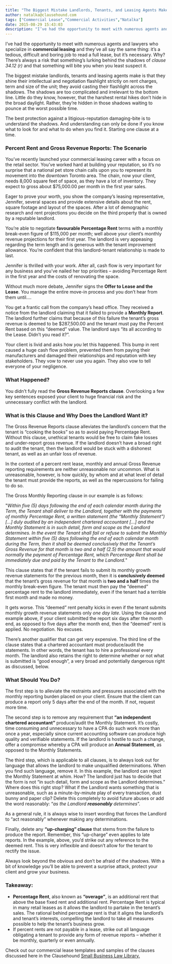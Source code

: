 ```yaml
---
title: "The Biggest Mistake Landlords, Tenants, and Leasing Agents Make"
author: natalka@clausehound.com
tags: ["Commercial Lease","Commercial Activities","Natalka"]
date: 2015-08-29 15:43:03
description: "I’ve had the opportunity to meet with numerous agents and lawyers who specialize in commercial leasing and they’ve all say the same thing: it’s a tedious, difficult and boring job to read a full lease, but it’s necessary."
---
```




I’ve had the opportunity to meet with numerous agents and lawyers who specialize in **commercial leasing** and they’ve all say the same thing: it’s a tedious, difficult and boring job to read a full lease, but it’s necessary. Why? There’s always a risk that something’s lurking behind the shadows of *clause 34.12 (r)* and that something will bite you when you least suspect it.

The biggest mistake landlords, tenants and leasing agents make is that they shine their intellectual and negotiation flashlight strictly on rent charges, term and size of the unit; they avoid casting their flashlight across the shadows. The shadows are too complicated and irrelevant to the bottom line. Little do they know, however, that the harshest rental hikes don’t hide in the broad daylight. Rather, they’re hidden in those shadows waiting to pounce at the worst possible time.

The best protection against a litigious-reputation damaging-bite is to understand the shadows. And understanding can only be done if you know what to look for and what to do when you find it. Starting one clause at a time.

### Percent Rent and Gross Revenue Reports: The Scenario

You’ve recently launched your commercial leasing career with a focus on the retail sector. You’ve worked hard at building your reputation, so it’s no surprise that a national pet store chain calls upon you to represent its movement into the downtown Toronto area. The chain, now your client, needs 8,000 square feet of space, as they have a lot of inventory. They expect to gross about $75,000.00 per month in the first year sales.

Eager to prove your worth, you show the company’s leasing representative, Jennifer, several spaces and provide extensive details about the rent, square footage and layout of the spaces. After a lot of demographic research and rent projections you decide on the third property that is owned by a reputable landlord.

You’re able to negotiate **favourable Percentage Rent** terms with a monthly break-even figure of $115,000 per month; well above your client’s monthly revenue projections for their first year. The landlord is very appeasing regarding the term length and is generous with the tenant improvement allowance. You’re confident that this landlord-tenant relationship is made to last.

 

Jennifer is thrilled with your work. After all, cash flow is very important for any business and you’ve nailed her top priorities – avoiding Percentage Rent in the first year and the costs of renovating the space.

Without much more debate, Jennifer signs the **Offer to Lease and the Lease**. You manage the entire move-in process and you don’t hear from them until….

You get a frantic call from the company’s head office. They received a notice from the landlord claiming that it failed to provide a **Monthly Report**. The landlord further claims that because of this failure the tenant’s gross revenue is deemed to be $287,500.00 and the tenant must pay the Percent Rent based on this “deemed” value. The landlord says “its all according to the Lease. Didn’t you read it?”.

Your client is livid and asks how *you* let this happened. This bump in rent caused a huge cash flow problem, prevented them from paying their manufacturers and damaged their relationships and reputation with key stakeholders. They vow to never use you again. They also vow to tell everyone of your negligence.

### What Happened?

You didn’t fully read the **Gross Revenue Reports clause**. Overlooking a few key sentences exposed your client to huge financial risk and the unnecessary conflict with the landlord.

### What is this Clause and Why Does the Landlord Want it?

The Gross Revenue Reports clause alleviates the landlord’s concern that the tenant is “cooking the books” so as to avoid paying Percentage Rent. Without this clause, unethical tenants would be free to claim fake losses and under-report gross revenue. If the landlord doesn’t have a broad right to audit the tenant, then the landlord would be stuck with a dishonest tenant, as well as an unfair loss of revenue.

In the context of a percent rent lease, monthly and annual Gross Revenue reporting requirements are neither unreasonable nor uncommon. What is unreasonable, however, is how quickly, by whom and at what level of detail the tenant must provide the reports, as well as the repercussions for failing to do so.

The Gross Monthly Reporting clause in our example is as follows:

"*Within five (5) days following the end of each calendar month during the Term, the Tenant shall deliver to the Landlord, together with the payments of monthly Percentage Rent, a written statement (the “Monthly Statement”) […] duly audited by an independent chartered accountant […] and the Monthly Statement is in such detail, form and scope as the Landlord determines. In the event the Tenant shall fail or refuse to submit the Monthly Statement within five (5) days following the end of each calendar month during the Term, then it shall be deemed conclusively that the Tenant’s Gross Revenue for that month is two and a half (2.5) the amount that would normally the payment of Percentage Rent, which Percentage Rent shall be immediately due and paid by the Tenant to the Landlord.*"

This clause states that if the tenant fails to submit its monthly growth revenue statements for the previous month, then it is **conclusively deemed** that the tenant’s gross revenue for that month is **two and a half** times the monthly break-even figure. The tenant must then pay the “deemed” percentage rent to the landlord immediately, even if the tenant had a terrible first month and made no money.

It gets worse. This “deemed” rent penalty kicks in even if the tenant submits monthly growth revenue statements only *one day late*. Using the clause and example above, if your client submitted the report six days after the month end, as opposed to five days after the month end, then the “deemed” rent is applied. No negotiation. No excuses.

There’s another qualifier that can get very expensive. The third line of the clause states that a chartered accountant must produce/audit the statements. In other words, the tenant has to hire a professional every month. The landlord also retains the right to determine whether or not what is submitted is “good enough”, a very broad and potentially dangerous right as discussed, below.

### What Should You Do?

The first step is to alleviate the restraints and pressures associated with the monthly reporting burden placed on your client. Ensure that the client can produce a report only 5 days after the end of the month. If not, request more time.

The second step is to remove any requirement that **“an independent chartered accountant”** produce/audit the Monthly Statement. It’s costly, time consuming and unnecessary to have a CPA do such work more than once a year, especially since current accounting software can produce high quality and verifiable statements. If the landlord is hostile to such a change, offer a compromise whereby a CPA will produce an **Annual Statement**, as opposed to the Monthly Statements.

The third step, which is applicable to all clauses, is to always look out for language that allows the landlord to make unqualified determinations. When you find such language, remove it. In this example, the landlord can reject the Monthly Statement at whim. How? The landlord just has to decide that the form is not “in such detail, form and scope as the Landlord determines.”  Where does this right stop? What if the Landlord wants something that is unreasonable, such as a minute-by-minute play of every transaction, dust bunny and paper clip? Delete this completely to avoid future abuses or add the word reasonably: “*as the Landlord **reasonably** determines*”. 

As a general rule, it is always wise to insert wording that forces the Landlord to “act reasonably” whenever making any determinations.

Finally, delete any **“up-charging” clause** that stems from the failure to produce the report. Remember, this “up-charge” even applies to late reports. In the example, above, you’d strike out any reference to the deemed rent. This is very inflexible and doesn’t allow for the tenant to rectify the issue.

Always look beyond the obvious and don’t be afraid of the shadows. With a bit of knowledge you’ll be able to prevent a surprise attack, protect your client and grow your business.

### Takeaway:
- **Percentage Rent**, also known as **“overage”**, is an additional rent that above the base fixed rent and additional rent. Percentage Rent is typical in many retail leases as it allows the landlord to partake in the tenant’s sales. The rational behind percentage rent is that it aligns the landlord’s and tenant’s interests, compelling the landlord to take all measures possible to help the tenant’s business grow. 
- If percent rents are not payable in a lease, strike out all language obligating a tenant to provide any form of revenue reports – whether it be monthly, quarterly or even annually.


Check out our commercial lease templates and samples of the clauses discussed here in the Clausehound [Small Business Law Library.](https://www.clausehound.com/documents/)


